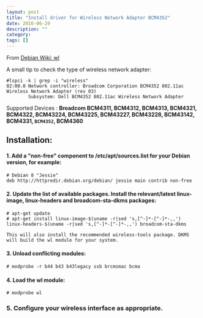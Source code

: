 ```yaml
---
layout: post
title: "Install driver for Wireless Network Adapter BCM4352"
date: 2016-06-29
description: ""
category: 
tags: []
---
```


From [Debian Wiki: wl](https://wiki.debian.org/wl)

A small tip to check the type of wireless network adapter:

    #lspci -k | grep -i "wireless"
    02:00.0 Network controller: Broadcom Corporation BCM4352 802.11ac Wireless Network Adapter (rev 03)
            Subsystem: Dell BCM4352 802.11ac Wireless Network Adapter


Supported Devices : **Broadcom BCM4311, BCM4312, BCM4313, BCM4321, BCM4322, BCM43224, BCM43225, BCM43227, BCM43228, BCM43142, BCM4331, `BCM4352`, BCM4360**

## Installation:


#### 1. Add a "non-free" component to /etc/apt/sources.list for your Debian version, for example:

    # Debian 8 "Jessie"
    deb http://httpredir.debian.org/debian/ jessie main contrib non-free

#### 2. Update the list of available packages. Install the relevant/latest linux-image, linux-headers and broadcom-sta-dkms packages:

    # apt-get update
    # apt-get install linux-image-$(uname -r|sed 's,[^-]*-[^-]*-,,') linux-headers-$(uname -r|sed 's,[^-]*-[^-]*-,,') broadcom-sta-dkms

    This will also install the recommended wireless-tools package. DKMS will build the wl module for your system.

#### 3. Unload conflicting modules:

    # modprobe -r b44 b43 b43legacy ssb brcmsmac bcma

#### 4. Load the wl module:

    # modprobe wl

### 5. Configure your wireless interface as appropriate.
